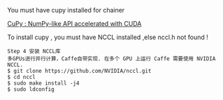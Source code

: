 


You must have cupy installed for chainer



[CuPy : NumPy-like API accelerated with CUDA](https://github.com/cupy/cupy)

To install cupy , you must have NCCL installed ,else nccl.h not found !
```
Step 4 安装 NCCL库 
多GPUs进行并行计算，Caffe自带实现. 在多个 GPU 上运行 Caffe 需要使用 NVIDIA NCCL.
$ git clone https://github.com/NVIDIA/nccl.git
$ cd nccl
$ sudo make install -j4
$ sudo ldconfig
```
